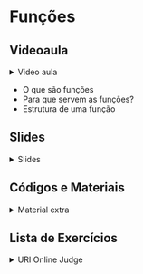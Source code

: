 Funções
====================================

## Videoaula

<details>
    <summary>Video aula</summary>

<iframe width="560" height="315" src="https://www.youtube.com/embed/BnUBdSDHM9M" title="YouTube video player" frameborder="0" allow="accelerometer; autoplay; clipboard-write; encrypted-media; gyroscope; picture-in-picture" allowfullscreen></iframe>

</details>

- O que são funções
- Para que servem as funções?
- Estrutura de uma função

## Slides

<details>
    <summary>Slides</summary>

<iframe src="https://docs.google.com/presentation/d/e/2PACX-1vTuXF9kVuiIgiuNjWO-a9rHfpY4e33tdNICKQL2NkfrUQ7RQkukAJOfUWRvDivaLQ/embed?start=false&loop=false&delayms=3000" frameborder="0" width="600" height="400" allowfullscreen="true" mozallowfullscreen="true" webkitallowfullscreen="true"></iframe>

</details>

## Códigos e Materiais

<details>
    <summary>Material extra</summary>

<div markdown=1>

- [Funções (C++)](https://docs.microsoft.com/pt-br/cpp/cpp/functions-cpp?view=msvc-160)

</div>
</details>

## Lista de Exercícios

<details>
    <summary>URI Online Judge</summary>

<div markdown=1>

- Lista de Exercícios 07
  - Acessem o [URI Online Judge](https://www.urionlinejudge.com.br/judge/en/login) e entrem na disciplina GE Iniciante.
  - ID da disciplina: 7550
  - Chave: XMGN22y

</div>
</details>
